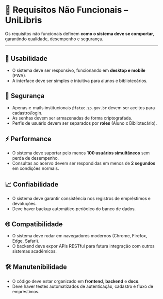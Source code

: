 # 📐 Requisitos Não Funcionais – UniLibris

Os requisitos não funcionais definem **como o sistema deve se comportar**, garantindo qualidade, desempenho e segurança.

---

## 🎨 Usabilidade
- O sistema deve ser responsivo, funcionando em **desktop e mobile** (PWA).
- A interface deve ser simples e intuitiva para alunos e bibliotecários.

## 🔐 Segurança
- Apenas e-mails institucionais `@fatec.sp.gov.br` devem ser aceitos para cadastro/login.
- As senhas devem ser armazenadas de forma criptografada.
- Perfis de usuário devem ser separados por **roles** (Aluno x Bibliotecário).

## ⚡ Performance
- O sistema deve suportar pelo menos **100 usuários simultâneos** sem perda de desempenho.
- Consultas ao acervo devem ser respondidas em menos de **2 segundos** em condições normais.

## 📈 Confiabilidade
- O sistema deve garantir consistência nos registros de empréstimos e devoluções.
- Deve haver backup automático periódico do banco de dados.

## 🌐 Compatibilidade
- O sistema deve rodar em navegadores modernos (Chrome, Firefox, Edge, Safari).
- O backend deve expor APIs RESTful para futura integração com outros sistemas acadêmicos.

## 🛠️ Manutenibilidade
- O código deve estar organizado em **frontend**, **backend** e **docs**.
- Deve haver testes automatizados de autenticação, cadastro e fluxo de empréstimos.
